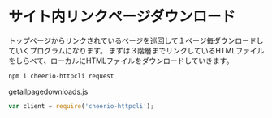 # サイト内リンクページダウンロード

トップページからリンクされているページを巡回して１ページ毎ダウンロードしていくプログラムになります。
まずは３階層までリンクしているHTMLファイルをしらべて、ローカルにHTMLファイルをダウンロードしていきます。

```bash
npm i cheerio-httpcli request
```

getallpagedownloads.js

```javascript
var client = require('cheerio-httpcli');

```
